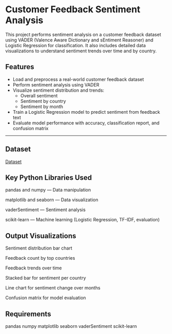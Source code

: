 #  Customer Feedback Sentiment Analysis

This project performs sentiment analysis on a customer feedback dataset using VADER (Valence Aware Dictionary and sEntiment Reasoner) and Logistic Regression for classification. It also includes detailed data visualizations to understand sentiment trends over time and by country.

##  Features

- Load and preprocess a real-world customer feedback dataset
- Perform sentiment analysis using VADER
- Visualize sentiment distribution and trends:
  - Overall sentiment
  - Sentiment by country
  - Sentiment by month
- Train a Logistic Regression model to predict sentiment from feedback text
- Evaluate model performance with accuracy, classification report, and confusion matrix

---

## Dataset
<a href="https://github.com/Vinutha-C03/customer-feedback-analysis/blob/main/customer_feedback_dataset.csv">Dataset</a>


## Key Python Libraries Used
pandas and numpy — Data manipulation

matplotlib and seaborn — Data visualization

vaderSentiment — Sentiment analysis

scikit-learn — Machine learning (Logistic Regression, TF-IDF, evaluation)

## Output Visualizations
Sentiment distribution bar chart

Feedback count by top countries

Feedback trends over time

Stacked bar for sentiment per country

Line chart for sentiment change over months

Confusion matrix for model evaluation

## Requirements
pandas
numpy
matplotlib
seaborn
vaderSentiment
scikit-learn

